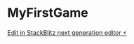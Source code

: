 # MyFirstGame

[Edit in StackBlitz next generation editor ⚡️](https://stackblitz.com/~/github.com/rajveersidhu/MyFirstGame)